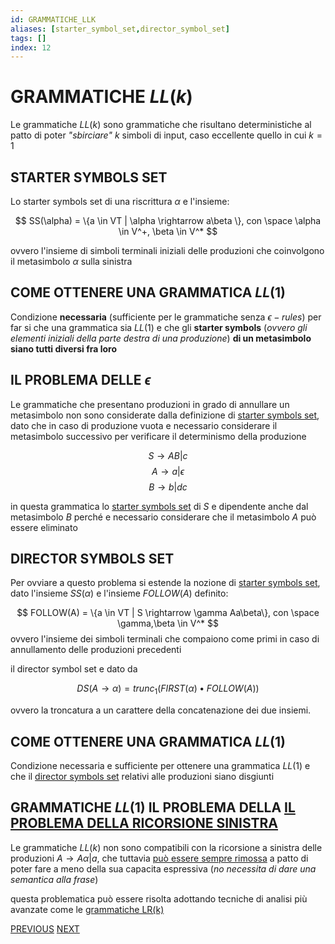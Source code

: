 ```yaml
---
id: GRAMMATICHE_LLK
aliases: [starter_symbol_set,director_symbol_set]
tags: []
index: 12
---
```


# GRAMMATICHE $LL(k)$

Le grammatiche $LL(k)$ sono grammatiche che risultano deterministiche al patto di poter *"sbirciare"* $k$ simboli di input, caso eccellente quello in cui $k=1$

## STARTER SYMBOLS SET

Lo starter symbols set di una riscrittura $\alpha$ e l'insieme:

$$
SS(\alpha) = \{a \in VT | \alpha \rightarrow a\beta \}, con \space \alpha \in V^+, \beta \in V^*
$$

ovvero l'insieme di simboli terminali iniziali delle produzioni che coinvolgono il metasimbolo $\alpha$ sulla sinistra

## COME OTTENERE UNA GRAMMATICA $LL(1)$

Condizione **necessaria** (sufficiente per le grammatiche senza $\epsilon -rules$) per far si che una grammatica sia $LL(1)$ e che gli **starter symbols** (*ovvero gli elementi iniziali della parte destra di una produzione*) **di un metasimbolo siano tutti diversi fra loro**

## IL PROBLEMA DELLE $\epsilon$

Le grammatiche che presentano produzioni in grado di annullare un metasimbolo non sono considerate dalla definizione di [starter symbols set](#STARTER%20SYMBOLS%20SET), dato che in caso di produzione vuota e necessario considerare il metasimbolo successivo per verificare il determinismo della produzione

$$
S \rightarrow AB|c
$$
$$
A \rightarrow a|\epsilon
$$
$$
B \rightarrow b|dc
$$

in questa grammatica lo [starter symbols set](#STARTER%20SYMBOLS%20SET) di $S$ e dipendente anche dal metasimbolo $B$ perché e necessario considerare che il metasimbolo $A$ può essere eliminato

## DIRECTOR SYMBOLS SET

Per ovviare a questo problema si estende la nozione di [starter symbols set](#STARTER%20SYMBOLS%20SET), dato l'insieme $SS(\alpha)$ e l'insieme $FOLLOW(A)$ definito:

$$
FOLLOW(A) = \{a \in VT | S \rightarrow \gamma Aa\beta\}, con \space \gamma,\beta \in V^*
$$
ovvero l'insieme dei simboli terminali che compaiono come primi in caso di annullamento delle produzioni precedenti

il director symbol set e dato da

$$
DS(A\rightarrow \alpha) = trunc_1(FIRST(\alpha)\bullet FOLLOW(A))
$$

ovvero la troncatura a un carattere della concatenazione dei due insiemi.

## COME OTTENERE UNA GRAMMATICA $LL(1)$

Condizione necessaria e sufficiente per ottenere una grammatica $LL(1)$ e che il [director symbols set](#DIRECTOR%20SYMBOLS%20SET) relativi alle produzioni siano disgiunti

## GRAMMATICHE $LL(1)$ IL PROBLEMA DELLA [IL PROBLEMA DELLA RICORSIONE SINISTRA](GRAMMATICHE_TIPO_2.md#IL%20PROBLEMA%20DELLA%20RICORSIONE%20SINISTRA)

Le grammatiche $LL(k)$ non sono compatibili con la ricorsione a sinistra delle produzioni $A \rightarrow A\alpha | a$, che tuttavia [può essere sempre rimossa](GRAMMATICHE_TIPO_2.md#ELIMINAZIONE%20DELLA%20RICORSIONE%20SINISTRA) a patto di poter fare a meno della sua capacita espressiva (*no necessita di dare una semantica alla frase*)

questa problematica può essere risolta adottando tecniche di analisi più avanzate come le [grammatiche LR(k)](GRAMMATICHE_LRK.md)

[PREVIOUS](pages/PDA.md) [NEXT](INTERPRETI.md)
